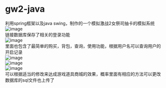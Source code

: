 # gw2-java
利用spring框架以及java swing，制作的一个模拟激战2女祭司抽卡的模拟系统<br>
![image](https://github.com/Muqiuer/gw2-java/assets/95432047/33458bbe-bc45-4c1d-9c43-da415f2464ab)<br>
链接数据库保存了相关的登录功能<br>
![image](https://github.com/Muqiuer/gw2-java/assets/95432047/9c1d3e59-ddb9-43e2-a49d-ec86c89ce235)<br>
里面也包含了最简单的购买，背包，查询，使用功能，根据用户名可以查询用户的开启记录<br>
![image](https://github.com/Muqiuer/gw2-java/assets/95432047/9d820cc7-f053-4e6d-8b7c-2c672e7a37cb)<br>
![image](https://github.com/Muqiuer/gw2-java/assets/95432047/710e41b7-ca54-4df4-8885-b3a7ef519bbb)<br>
![image](https://github.com/Muqiuer/gw2-java/assets/95432047/e60c679a-c57d-48e4-bc72-52cf5b937340)<br>
可以根据适当的修改来达成游戏道具商城的效果，概率里面有相应的方法可以更改<br>
数据库的sql文件也上传了<br>
